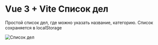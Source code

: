 # Vue 3 + Vite Список дел
Простой список дел, где можно указать название, категорию.
Список сохраняется в localStorage

![Список дел](https://user-images.githubusercontent.com/44471576/176825198-682bed69-4957-4f4a-b9d7-1721fd27198c.png)

